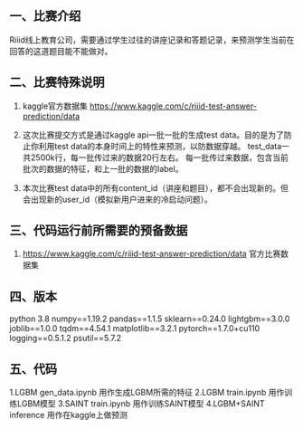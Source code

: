 ## 一、比赛介绍

Riiid线上教育公司，需要通过学生过往的讲座记录和答题记录，来预测学生当前在回答的这道题目能不能做对。

## 二、比赛特殊说明

1. kaggle官方数据集 https://www.kaggle.com/c/riiid-test-answer-prediction/data

2. 这次比赛提交方式是通过kaggle api一批一批的生成test data。目的是为了防止你利用test data的本身时间上的特性来预测，以防数据穿越。
   test_data一共2500k行，每一批传过来的数据20行左右。
   每一批传过来数据，包含当前批次的数据的特征，和上一批的数据的label。

3. 本次比赛test data中的所有content_id（讲座和题目），都不会出现新的。但会出现新的user_id（模拟新用户进来的冷启动问题）。

## 三、代码运行前所需要的预备数据

1. https://www.kaggle.com/c/riiid-test-answer-prediction/data  官方比赛数据集

## 四、版本

python 3.8
numpy==1.19.2
pandas==1.1.5
sklearn==0.24.0
lightgbm==3.0.0
joblib==1.0.0
tqdm==4.54.1
matplotlib==3.2.1
pytorch==1.7.0+cu110
logging==0.5.1.2
psutil==5.7.2

## 五、代码

1.LGBM gen_data.ipynb 用作生成LGBM所需的特征
2.LGBM train.ipynb 用作训练LGBM模型
3.SAINT train.ipynb 用作训练SAINT模型
4.LGBM+SAINT inference 用作在kaggle上做预测